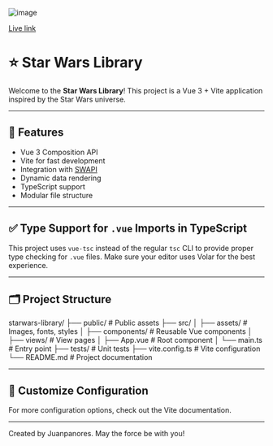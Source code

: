 ![image](https://github.com/user-attachments/assets/87a5d856-09f9-42b7-893d-98fc92292d6d)

[Live link](https://starwars-library-six.vercel.app)

# ⭐ Star Wars Library

Welcome to the **Star Wars Library**! This project is a Vue 3 + Vite application inspired by the Star Wars universe.

---

## 🚀 Features

- Vue 3 Composition API
- Vite for fast development
- Integration with [SWAPI](https://swapi.dev/)
- Dynamic data rendering
- TypeScript support
- Modular file structure

---

## ✅ Type Support for `.vue` Imports in TypeScript

This project uses `vue-tsc` instead of the regular `tsc` CLI to provide proper type checking for `.vue` files. Make sure your editor uses Volar for the best experience.

---

## 🗂️ Project Structure 

starwars-library/
├── public/               # Public assets
├── src/
│   ├── assets/           # Images, fonts, styles
│   ├── components/       # Reusable Vue components
│   ├── views/            # View pages
│   ├── App.vue           # Root component
│   └── main.ts           # Entry point
├── tests/                # Unit tests
├── vite.config.ts        # Vite configuration
└── README.md             # Project documentation

---

## 🔧 Customize Configuration
For more configuration options, check out the Vite documentation.

---

Created by Juanpanores. May the force be with you!

